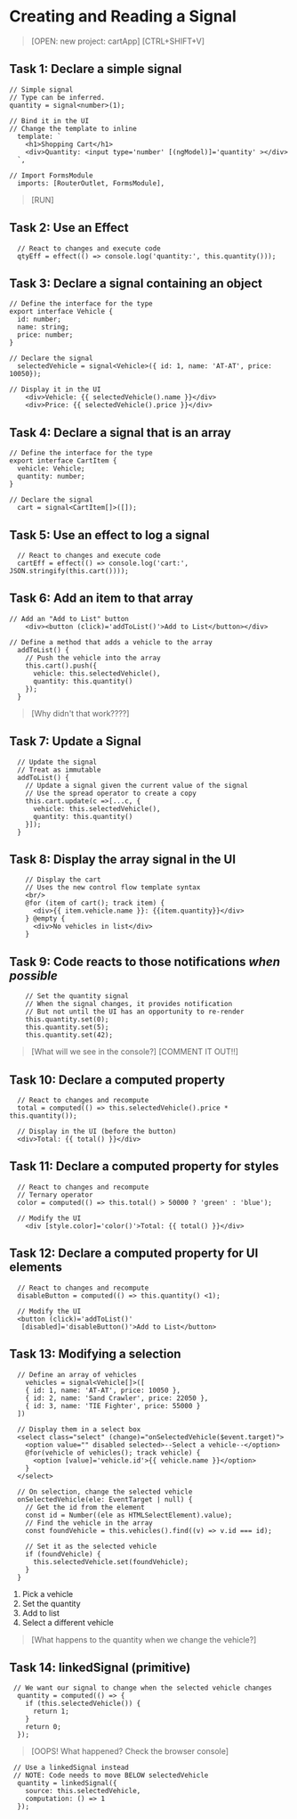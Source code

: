# Creating and Reading a Signal
> [OPEN: new project: cartApp]
> [CTRL+SHIFT+V]
## Task 1: Declare a simple signal
```
// Simple signal
// Type can be inferred.
quantity = signal<number>(1);
```
```
// Bind it in the UI
// Change the template to inline
  template: `
    <h1>Shopping Cart</h1>
    <div>Quantity: <input type='number' [(ngModel)]='quantity' ></div>
  `,
```
```
// Import FormsModule
  imports: [RouterOutlet, FormsModule],
```
>[RUN]

## Task 2: Use an Effect
```
  // React to changes and execute code
  qtyEff = effect(() => console.log('quantity:', this.quantity()));
```

## Task 3: Declare a signal containing an object
```
// Define the interface for the type
export interface Vehicle {
  id: number;
  name: string;
  price: number;
}
```
```
// Declare the signal
  selectedVehicle = signal<Vehicle>({ id: 1, name: 'AT-AT', price: 10050});
```
```
// Display it in the UI
    <div>Vehicle: {{ selectedVehicle().name }}</div>
    <div>Price: {{ selectedVehicle().price }}</div>
```
## Task 4: Declare a signal that is an array
```
// Define the interface for the type
export interface CartItem {
  vehicle: Vehicle;
  quantity: number;
}
```
```
// Declare the signal
  cart = signal<CartItem[]>([]);
```

## Task 5: Use an effect to log a signal
```
  // React to changes and execute code
  cartEff = effect(() => console.log('cart:', JSON.stringify(this.cart())));
```

## Task 6: Add an item to that array
```
// Add an "Add to List" button
    <div><button (click)='addToList()'>Add to List</button></div>
```
```
// Define a method that adds a vehicle to the array
  addToList() {
    // Push the vehicle into the array
    this.cart().push({
      vehicle: this.selectedVehicle(),
      quantity: this.quantity()
    });
  }
```
>[Why didn't that work????]

## Task 7: Update a Signal
```
  // Update the signal
  // Treat as immutable
  addToList() {
    // Update a signal given the current value of the signal
    // Use the spread operator to create a copy
    this.cart.update(c =>[...c, {
      vehicle: this.selectedVehicle(),
      quantity: this.quantity()
    }]);
  }
```

## Task 8: Display the array signal in the UI
```
    // Display the cart
    // Uses the new control flow template syntax
    <br/>
    @for (item of cart(); track item) {
      <div>{{ item.vehicle.name }}: {{item.quantity}}</div>
    } @empty {
      <div>No vehicles in list</div>
    }
```

## Task 9: Code reacts to those notifications *when possible*
```
    // Set the quantity signal
    // When the signal changes, it provides notification
    // But not until the UI has an opportunity to re-render  
    this.quantity.set(0);
    this.quantity.set(5);
    this.quantity.set(42);
```
> [What will we see in the console?]
> [COMMENT IT OUT!!]

## Task 10: Declare a computed property
```
  // React to changes and recompute
  total = computed(() => this.selectedVehicle().price * this.quantity());
```
```
  // Display in the UI (before the button)
  <div>Total: {{ total() }}</div>
```

## Task 11: Declare a computed property for styles
```
  // React to changes and recompute
  // Ternary operator
  color = computed(() => this.total() > 50000 ? 'green' : 'blue');
```
```
  // Modify the UI
    <div [style.color]='color()'>Total: {{ total() }}</div>
```

## Task 12: Declare a computed property for UI elements
```
  // React to changes and recompute
  disableButton = computed(() => this.quantity() <1);
```
```
  // Modify the UI
  <button (click)='addToList()'
   [disabled]='disableButton()'>Add to List</button>
```

## Task 13: Modifying a selection
```
  // Define an array of vehicles
    vehicles = signal<Vehicle[]>([
    { id: 1, name: 'AT-AT', price: 10050 },
    { id: 2, name: 'Sand Crawler', price: 22050 },
    { id: 3, name: 'TIE Fighter', price: 55000 }
  ])
```
```
  // Display them in a select box
  <select class="select" (change)="onSelectedVehicle($event.target)">
    <option value="" disabled selected>--Select a vehicle--</option>
    @for(vehicle of vehicles(); track vehicle) {
      <option [value]='vehicle.id'>{{ vehicle.name }}</option>
    }
  </select>
```
```
  // On selection, change the selected vehicle
  onSelectedVehicle(ele: EventTarget | null) {
    // Get the id from the element
    const id = Number((ele as HTMLSelectElement).value);
    // Find the vehicle in the array
    const foundVehicle = this.vehicles().find((v) => v.id === id);

    // Set it as the selected vehicle
    if (foundVehicle) {
      this.selectedVehicle.set(foundVehicle);
    }
  }
```

1. Pick a vehicle
2. Set the quantity
3. Add to list
4. Select a different vehicle

>[What happens to the quantity when we change the vehicle?]

## Task 14: linkedSignal (primitive)
```
 // We want our signal to change when the selected vehicle changes
  quantity = computed(() => {
    if (this.selectedVehicle()) {
      return 1;
    }
    return 0;
  });
```

> [OOPS! What happened? Check the browser console]

```
 // Use a linkedSignal instead
 // NOTE: Code needs to move BELOW selectedVehicle
  quantity = linkedSignal({
    source: this.selectedVehicle,
    computation: () => 1
  });
```
